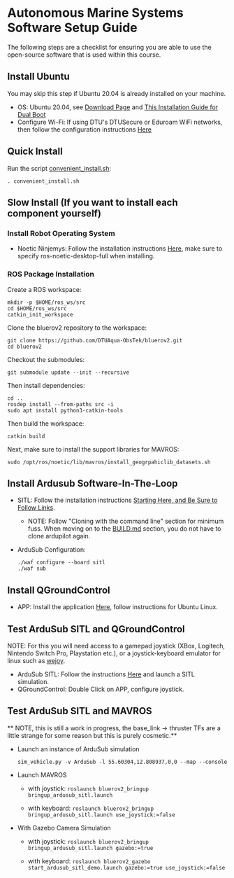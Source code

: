 # Autonomous Marine Systems Software Setup Guide #

The following steps are a checklist for ensuring you are able to use the open-source software that is used within this course.

## Install Ubuntu ##

You may skip this step if Ubuntu 20.04 is already installed on your machine.

- OS: Ubuntu 20.04, see [Download Page](https://releases.ubuntu.com/20.04/) and [This Installation Guide for Dual Boot](https://help.ubuntu.com/community/WindowsDualBoot)
- Configure Wi-Fi: If using DTU's DTUSecure or Eduroam WiFi networks, then follow the configuration instructions [Here](https://itswiki.compute.dtu.dk/index.php/DTUsecure_WiFi)

## Quick Install ##

Run the script [convenient_install.sh](convenient_install.sh):

`. convenient_install.sh`

## Slow Install (If you want to install each component yourself) ##

### Install Robot Operating System ###

- Noetic Ninjemys: Follow the installation instructions [Here](http://wiki.ros.org/noetic/Installation/Ubuntu), make sure to specify ros-noetic-desktop-full when installing.

### ROS Package Installation ###

Create a ROS workspace:

```
mkdir -p $HOME/ros_ws/src
cd $HOME/ros_ws/src
catkin_init_workspace
```

Clone the bluerov2 repository to the workspace:

```
git clone https://github.com/DTUAqua-ObsTek/bluerov2.git
cd bluerov2
```

Checkout the submodules:

`git submodule update --init --recursive`

Then install dependencies:

```
cd ..
rosdep install --from-paths src -i
sudo apt install python3-catkin-tools
```

Then build the workspace:

`catkin build`

Next, make sure to install the support libraries for MAVROS:

`sudo /opt/ros/noetic/lib/mavros/install_geogrpahiclib_datasets.sh`

## Install Ardusub Software-In-The-Loop ##

- SITL: Follow the installation instructions [Starting Here, and Be Sure to Follow Links](https://ardupilot.org/dev/docs/setting-up-sitl-on-linux.html).
	- NOTE: Follow "Cloning with the command line" section for minimum fuss. When moving on to the [BUILD.md](https://github.com/ArduPilot/ardupilot/blob/master/BUILD.md) section, you do not have to clone ardupilot again. 
	
- ArduSub Configuration: 

	```
	./waf configure --board sitl
	./waf sub
 	```

## Install QGroundControl ##

- APP: Install the application [Here](https://docs.qgroundcontrol.com/master/en/getting_started/download_and_install.html), follow instructions for Ubuntu Linux.

## Test ArduSub SITL and QGroundControl ##

NOTE: For this you will need access to a gamepad joystick (XBox, Logitech, Nintendo Switch Pro, Playstation etc.), or a joystick-keyboard emulator for linux such as [wejoy](https://github.com/Vantskruv/wejoy).

- ArduSub SITL: Follow the instructions [Here](https://www.ardusub.com/developers/sitl.html) and launch a SITL simulation.
- QGroundControl: Double Click on APP, configure joystick.

## Test ArduSub SITL and MAVROS ##

** NOTE, this is still a work in progress, the base_link -> thruster TFs are a little strange for some reason but this is purely cosmetic.**

- Launch an instance of ArduSub simulation

	`sim_vehicle.py -v ArduSub -l 55.60304,12.808937,0,0 --map --console`

- Launch MAVROS 

	- with joystick: `roslaunch bluerov2_bringup bringup_ardusub_sitl.launch`

	- with keyboard: `roslaunch bluerov2_bringup bringup_ardusub_sitl.launch use_joystick:=false`

- With Gazebo Camera Simulation

	- with joystick: `roslaunch bluerov2_bringup bringup_ardusub_sitl.launch gazebo:=true`

	- with keyboard: `roslaunch bluerov2_gazebo start_ardusub_sitl_demo.launch gazebo:=true use_joystick:=false`
